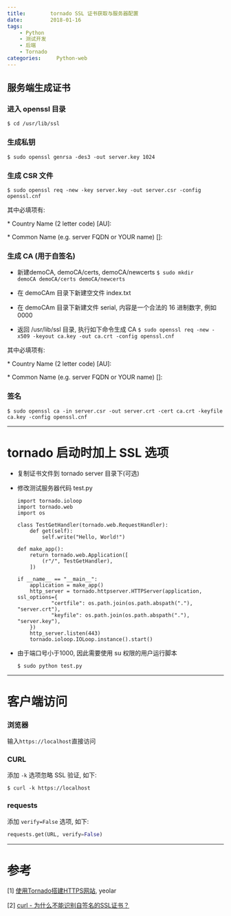 ```yaml
---
title:        tornado SSL 证书获取与服务器配置
date:         2018-01-16
tags:
    - Python
    - 测试开发
    - 后端
    - Tornado
categories:     Python-web
---
```


## 服务端生成证书

### 进入 openssl 目录

` $ cd /usr/lib/ssl `

### 生成私钥

` $ sudo openssl genrsa -des3 -out server.key 1024 `

### 生成 CSR 文件

` $ sudo openssl req -new -key server.key -out server.csr -config openssl.cnf `

<!--more-->

其中必填项有: 

* Country Name (2 letter code) [AU]:

* Common Name (e.g. server FQDN or YOUR name) []:

### 生成 CA (用于自签名)

* 新建demoCA, demoCA/certs, demoCA/newcerts
` $ sudo mkdir demoCA demoCA/certs demoCA/newcerts `

* 在 demoCAm 目录下新建空文件 index.txt

* 在 demoCAm 目录下新建文件 serial, 内容是一个合法的 16 进制数字, 例如 0000

* 返回 /usr/lib/ssl 目录, 执行如下命令生成 CA
` $ sudo openssl req -new -x509 -keyout ca.key -out ca.crt -config openssl.cnf `

其中必填项有: 

* Country Name (2 letter code) [AU]:

* Common Name (e.g. server FQDN or YOUR name) []:

### 签名

` $ sudo openssl ca -in server.csr -out server.crt -cert ca.crt -keyfile ca.key -config openssl.cnf `

---

# tornado 启动时加上 SSL 选项

* 复制证书文件到 tornado server 目录下(可选)

* 修改测试服务器代码 test.py
    ```
    import tornado.ioloop
    import tornado.web
    import os
    
    class TestGetHandler(tornado.web.RequestHandler):
        def get(self):
            self.write("Hello, World!")
    
    def make_app():
        return tornado.web.Application([
            (r"/", TestGetHandler),
        ])
    
    if __name__ == "__main__":
        application = make_app()
        http_server = tornado.httpserver.HTTPServer(application, ssl_options={
               "certfile": os.path.join(os.path.abspath("."), "server.crt"),
               "keyfile": os.path.join(os.path.abspath("."), "server.key"),
        })
        http_server.listen(443)
        tornado.ioloop.IOLoop.instance().start()
    
    ```

* 由于端口号小于1000, 因此需要使用 su 权限的用户运行脚本
    ```
    $ sudo python test.py
    ```

---

# 客户端访问

### 浏览器

输入`https://localhost`直接访问

### CURL

添加 `-k` 选项忽略 SSL 验证, 如下:

```
$ curl -k https://localhost
```

### requests

添加 `verify=False` 选项, 如下:

```Python
requests.get(URL, verify=False)
```

---

# 参考

[1] [使用Tornado搭建HTTPS网站](http://www.yeolar.com/note/2015/04/30/tornado-ssl-https/), yeolar

[2] [curl - 为什么不能识别自签名的SSL证书？](https://code.i-harness.com/zh-CN/q/10c8411)